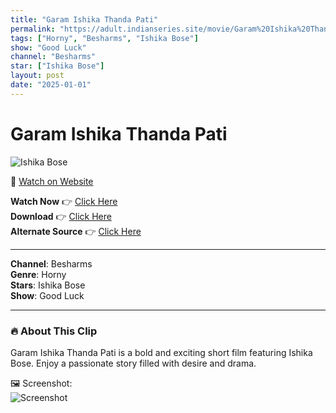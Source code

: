 ```yaml
---
title: "Garam Ishika Thanda Pati"
permalink: "https://adult.indianseries.site/movie/Garam%20Ishika%20Thanda%20Pati"
tags: ["Horny", "Besharms", "Ishika Bose"]
show: "Good Luck"
channel: "Besharms"
star: ["Ishika Bose"]
layout: post
date: "2025-01-01"
---
```


# Garam Ishika Thanda Pati

![Ishika Bose](https://shorts.desisins.com/wp-content/uploads/2024/02/Garam-Ishika-Thanda-Pati-DesiSins.com_.jpg)

🔗 [Watch on Website](https://adult.indianseries.site/movie/Garam%20Ishika%20Thanda%20Pati)

**Watch Now** 👉 [Click Here](https://adult.indianseries.site/movie/Garam%20Ishika%20Thanda%20Pati)  
**Download** 👉 [Click Here](https://adult.indianseries.site/movie/Garam%20Ishika%20Thanda%20Pati)  
**Alternate Source** 👉 [Click Here](https://adult.indianseries.site/movie/Garam%20Ishika%20Thanda%20Pati)

---

**Channel**: Besharms  
**Genre**: Horny  
**Stars**: Ishika Bose  
**Show**: Good Luck

---

### 🔥 About This Clip

Garam Ishika Thanda Pati is a bold and exciting short film featuring Ishika Bose. Enjoy a passionate story filled with desire and drama.
 
🖼️ Screenshot:  
![Screenshot](https://shorts.desisins.com/wp-content/uploads/2024/02/Garam-Ishika-Thanda-Pati-DesiSins.com_.jpg)
